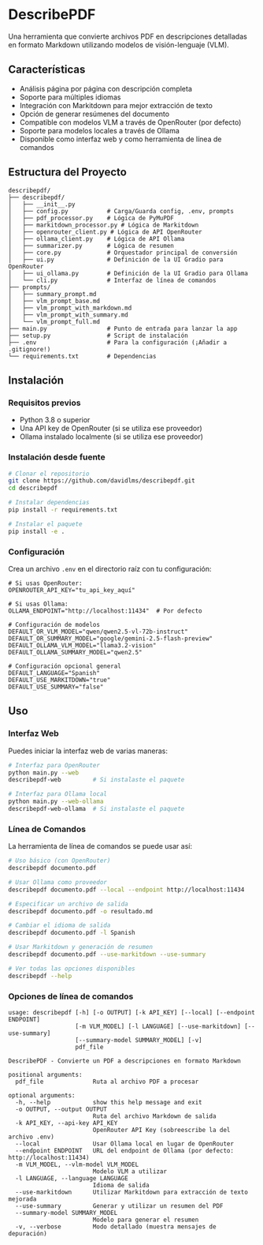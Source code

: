 # DescribePDF

Una herramienta que convierte archivos PDF en descripciones detalladas en formato Markdown utilizando modelos de visión-lenguaje (VLM).

## Características

- Análisis página por página con descripción completa
- Soporte para múltiples idiomas
- Integración con Markitdown para mejor extracción de texto
- Opción de generar resúmenes del documento
- Compatible con modelos VLM a través de OpenRouter (por defecto)
- Soporte para modelos locales a través de Ollama
- Disponible como interfaz web y como herramienta de línea de comandos

## Estructura del Proyecto

```
describepdf/
├── describepdf/
│   ├── __init__.py
│   ├── config.py           # Carga/Guarda config, .env, prompts
│   ├── pdf_processor.py    # Lógica de PyMuPDF
│   ├── markitdown_processor.py # Lógica de Markitdown
│   ├── openrouter_client.py # Lógica de API OpenRouter
│   ├── ollama_client.py    # Lógica de API Ollama
│   ├── summarizer.py       # Lógica de resumen
│   ├── core.py             # Orquestador principal de conversión
│   ├── ui.py               # Definición de la UI Gradio para OpenRouter
│   ├── ui_ollama.py        # Definición de la UI Gradio para Ollama
│   └── cli.py              # Interfaz de línea de comandos
├── prompts/
│   ├── summary_prompt.md
│   ├── vlm_prompt_base.md
│   ├── vlm_prompt_with_markdown.md
│   ├── vlm_prompt_with_summary.md
│   └── vlm_prompt_full.md
├── main.py                 # Punto de entrada para lanzar la app
├── setup.py                # Script de instalación
├── .env                    # Para la configuración (¡Añadir a .gitignore!)
└── requirements.txt        # Dependencias
```

## Instalación

### Requisitos previos

- Python 3.8 o superior
- Una API key de OpenRouter (si se utiliza ese proveedor)
- Ollama instalado localmente (si se utiliza ese proveedor)

### Instalación desde fuente

```bash
# Clonar el repositorio
git clone https://github.com/davidlms/describepdf.git
cd describepdf

# Instalar dependencias
pip install -r requirements.txt

# Instalar el paquete
pip install -e .
```

### Configuración

Crea un archivo `.env` en el directorio raíz con tu configuración:

```
# Si usas OpenRouter:
OPENROUTER_API_KEY="tu_api_key_aquí"

# Si usas Ollama:
OLLAMA_ENDPOINT="http://localhost:11434"  # Por defecto

# Configuración de modelos
DEFAULT_OR_VLM_MODEL="qwen/qwen2.5-vl-72b-instruct"
DEFAULT_OR_SUMMARY_MODEL="google/gemini-2.5-flash-preview"
DEFAULT_OLLAMA_VLM_MODEL="llama3.2-vision"
DEFAULT_OLLAMA_SUMMARY_MODEL="qwen2.5"

# Configuración opcional general
DEFAULT_LANGUAGE="Spanish"
DEFAULT_USE_MARKITDOWN="true"
DEFAULT_USE_SUMMARY="false"
```

## Uso

### Interfaz Web

Puedes iniciar la interfaz web de varias maneras:

```bash
# Interfaz para OpenRouter
python main.py --web
describepdf-web         # Si instalaste el paquete

# Interfaz para Ollama local
python main.py --web-ollama
describepdf-web-ollama  # Si instalaste el paquete
```

### Línea de Comandos

La herramienta de línea de comandos se puede usar así:

```bash
# Uso básico (con OpenRouter)
describepdf documento.pdf

# Usar Ollama como proveedor
describepdf documento.pdf --local --endpoint http://localhost:11434

# Especificar un archivo de salida
describepdf documento.pdf -o resultado.md

# Cambiar el idioma de salida
describepdf documento.pdf -l Spanish

# Usar Markitdown y generación de resumen
describepdf documento.pdf --use-markitdown --use-summary

# Ver todas las opciones disponibles
describepdf --help
```

### Opciones de línea de comandos

```
usage: describepdf [-h] [-o OUTPUT] [-k API_KEY] [--local] [--endpoint ENDPOINT]
                   [-m VLM_MODEL] [-l LANGUAGE] [--use-markitdown] [--use-summary]
                   [--summary-model SUMMARY_MODEL] [-v]
                   pdf_file

DescribePDF - Convierte un PDF a descripciones en formato Markdown

positional arguments:
  pdf_file              Ruta al archivo PDF a procesar

optional arguments:
  -h, --help            show this help message and exit
  -o OUTPUT, --output OUTPUT
                        Ruta del archivo Markdown de salida
  -k API_KEY, --api-key API_KEY
                        OpenRouter API Key (sobreescribe la del archivo .env)
  --local               Usar Ollama local en lugar de OpenRouter
  --endpoint ENDPOINT   URL del endpoint de Ollama (por defecto: http://localhost:11434)
  -m VLM_MODEL, --vlm-model VLM_MODEL
                        Modelo VLM a utilizar
  -l LANGUAGE, --language LANGUAGE
                        Idioma de salida
  --use-markitdown      Utilizar Markitdown para extracción de texto mejorada
  --use-summary         Generar y utilizar un resumen del PDF
  --summary-model SUMMARY_MODEL
                        Modelo para generar el resumen
  -v, --verbose         Modo detallado (muestra mensajes de depuración)
```